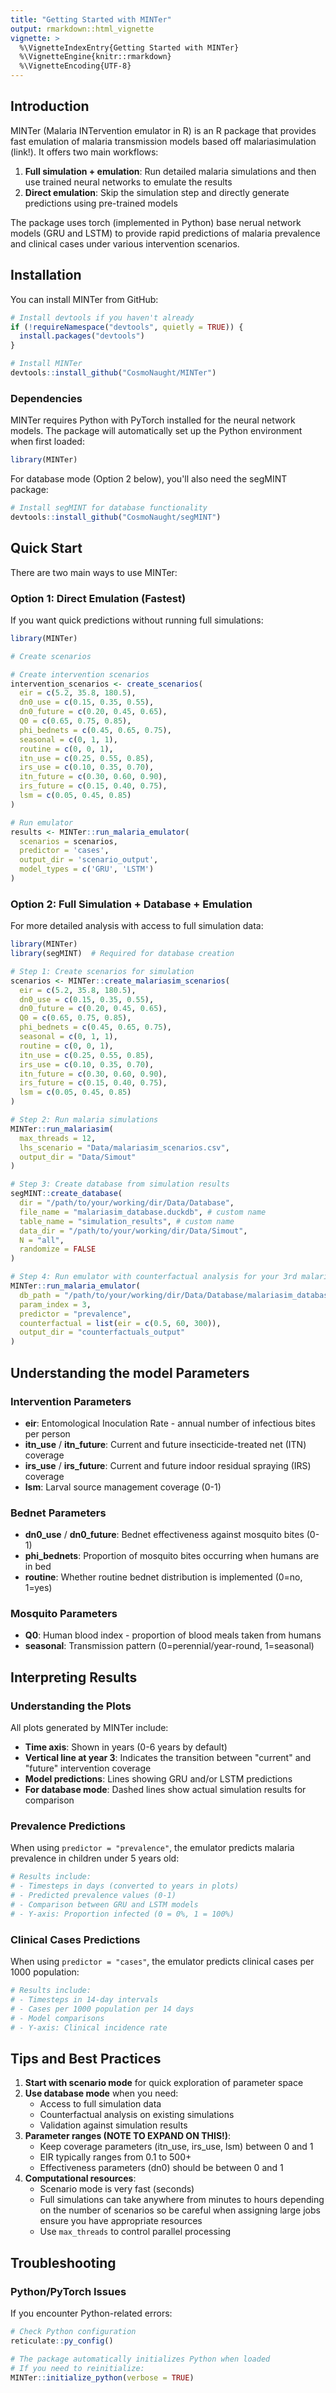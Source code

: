 ```yaml
---
title: "Getting Started with MINTer"
output: rmarkdown::html_vignette
vignette: >
  %\VignetteIndexEntry{Getting Started with MINTer}
  %\VignetteEngine{knitr::rmarkdown}
  %\VignetteEncoding{UTF-8}
---
```




## Introduction

MINTer (Malaria INTervention emulator in R) is an R package that provides fast emulation of malaria transmission models based off malariasimulation (link!). It offers two main workflows:

1. **Full simulation + emulation**: Run detailed malaria simulations and then use trained neural networks to emulate the results
2. **Direct emulation**: Skip the simulation step and directly generate predictions using pre-trained models

The package uses torch (implemented in Python) base nerual network models (GRU and LSTM) to provide rapid predictions of malaria prevalence and clinical cases under various intervention scenarios.

## Installation

You can install MINTer from GitHub:


``` r
# Install devtools if you haven't already
if (!requireNamespace("devtools", quietly = TRUE)) {
  install.packages("devtools")
}

# Install MINTer
devtools::install_github("CosmoNaught/MINTer")
```

### Dependencies

MINTer requires Python with PyTorch installed for the neural network models. The package will automatically set up the Python environment when first loaded:


``` r
library(MINTer)
```

For database mode (Option 2 below), you'll also need the segMINT package:


``` r
# Install segMINT for database functionality
devtools::install_github("CosmoNaught/segMINT")
```

## Quick Start

There are two main ways to use MINTer:

### Option 1: Direct Emulation (Fastest)

If you want quick predictions without running full simulations:


``` r
library(MINTer)

# Create scenarios

# Create intervention scenarios
intervention_scenarios <- create_scenarios(
  eir = c(5.2, 35.8, 180.5),
  dn0_use = c(0.15, 0.35, 0.55),
  dn0_future = c(0.20, 0.45, 0.65),
  Q0 = c(0.65, 0.75, 0.85),
  phi_bednets = c(0.45, 0.65, 0.75),
  seasonal = c(0, 1, 1),
  routine = c(0, 0, 1),
  itn_use = c(0.25, 0.55, 0.85),
  irs_use = c(0.10, 0.35, 0.70),
  itn_future = c(0.30, 0.60, 0.90),
  irs_future = c(0.15, 0.40, 0.75),
  lsm = c(0.05, 0.45, 0.85)
)

# Run emulator
results <- MINTer::run_malaria_emulator(
  scenarios = scenarios,
  predictor = 'cases',
  output_dir = 'scenario_output',
  model_types = c('GRU', 'LSTM')
)
```

### Option 2: Full Simulation + Database + Emulation

For more detailed analysis with access to full simulation data:


``` r
library(MINTer)
library(segMINT)  # Required for database creation

# Step 1: Create scenarios for simulation
scenarios <- MINTer::create_malariasim_scenarios(
  eir = c(5.2, 35.8, 180.5),
  dn0_use = c(0.15, 0.35, 0.55),
  dn0_future = c(0.20, 0.45, 0.65),
  Q0 = c(0.65, 0.75, 0.85),
  phi_bednets = c(0.45, 0.65, 0.75),
  seasonal = c(0, 1, 1),
  routine = c(0, 0, 1),
  itn_use = c(0.25, 0.55, 0.85),
  irs_use = c(0.10, 0.35, 0.70),
  itn_future = c(0.30, 0.60, 0.90),
  irs_future = c(0.15, 0.40, 0.75),
  lsm = c(0.05, 0.45, 0.85)
)

# Step 2: Run malaria simulations
MINTer::run_malariasim(
  max_threads = 12,
  lhs_scenario = "Data/malariasim_scenarios.csv",
  output_dir = "Data/Simout"
)

# Step 3: Create database from simulation results
segMINT::create_database(
  dir = "/path/to/your/working/dir/Data/Database", 
  file_name = "malariasim_database.duckdb", # custom name
  table_name = "simulation_results", # custom name
  data_dir = "/path/to/your/working/dir/Data/Simout",
  N = "all",
  randomize = FALSE
)

# Step 4: Run emulator with counterfactual analysis for your 3rd malariasimulation scenario to explore prevalence changes across a range of EIR values
MINTer::run_malaria_emulator(
  db_path = "/path/to/your/working/dir/Data/Database/malariasim_database.duckdb",
  param_index = 3,
  predictor = "prevalence",
  counterfactual = list(eir = c(0.5, 60, 300)),
  output_dir = "counterfactuals_output"
)

```

## Understanding the model Parameters

### Intervention Parameters

- **eir**: Entomological Inoculation Rate - annual number of infectious bites per person
- **itn_use** / **itn_future**: Current and future insecticide-treated net (ITN) coverage
- **irs_use** / **irs_future**: Current and future indoor residual spraying (IRS) coverage
- **lsm**: Larval source management coverage (0-1)

### Bednet Parameters

- **dn0_use** / **dn0_future**: Bednet effectiveness against mosquito bites (0-1)
- **phi_bednets**: Proportion of mosquito bites occurring when humans are in bed
- **routine**: Whether routine bednet distribution is implemented (0=no, 1=yes)

### Mosquito Parameters

- **Q0**: Human blood index - proportion of blood meals taken from humans
- **seasonal**: Transmission pattern (0=perennial/year-round, 1=seasonal)

## Interpreting Results

### Understanding the Plots

All plots generated by MINTer include:
- **Time axis**: Shown in years (0-6 years by default)
- **Vertical line at year 3**: Indicates the transition between "current" and "future" intervention coverage
- **Model predictions**: Lines showing GRU and/or LSTM predictions
- **For database mode**: Dashed lines show actual simulation results for comparison

### Prevalence Predictions

When using `predictor = "prevalence"`, the emulator predicts malaria prevalence in children under 5 years old:


``` r
# Results include:
# - Timesteps in days (converted to years in plots)
# - Predicted prevalence values (0-1)
# - Comparison between GRU and LSTM models
# - Y-axis: Proportion infected (0 = 0%, 1 = 100%)
```

### Clinical Cases Predictions

When using `predictor = "cases"`, the emulator predicts clinical cases per 1000 population:


``` r
# Results include:
# - Timesteps in 14-day intervals
# - Cases per 1000 population per 14 days
# - Model comparisons
# - Y-axis: Clinical incidence rate
```

## Tips and Best Practices

1. **Start with scenario mode** for quick exploration of parameter space
2. **Use database mode** when you need:
   - Access to full simulation data
   - Counterfactual analysis on existing simulations
   - Validation against simulation results
3. **Parameter ranges (NOTE TO EXPAND ON THIS!)**:
   - Keep coverage parameters (itn_use, irs_use, lsm) between 0 and 1
   - EIR typically ranges from 0.1 to 500+
   - Effectiveness parameters (dn0) should be between 0 and 1
4. **Computational resources**:
   - Scenario mode is very fast (seconds)
   - Full simulations can take anywhere from minutes to hours depending on the number of scenarios so be careful when assigning large jobs ensure you have appropriate resources
   - Use `max_threads` to control parallel processing

## Troubleshooting

### Python/PyTorch Issues

If you encounter Python-related errors:


``` r
# Check Python configuration
reticulate::py_config()

# The package automatically initializes Python when loaded
# If you need to reinitialize:
MINTer::initialize_python(verbose = TRUE)
```

